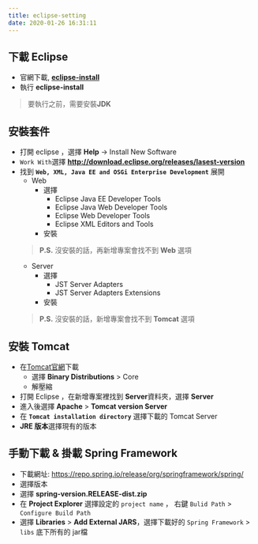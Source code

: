 ```yaml
---
title: eclipse-setting
date: 2020-01-26 16:31:11
---
```


## 下載 Eclipse
* 官網下載, [**eclipse-install**](https://www.eclipse.org/downloads/)
* 執行 **eclipse-install**
> 要執行之前，需要安裝**JDK**

## 安裝套件
* 打開 eclipse ，選擇 **Help** -> Install New Software
* `Work With`選擇 **http://download.eclipse.org/releases/lasest-version**
* 找到 **`Web, XML, Java EE and OSGi Enterprise Development`** 展開
    * Web
        * 選擇 
            * Eclipse Java EE Developer Tools
            * Eclipse Java Web Developer Tools
            * Eclipse Web Developer Tools
            * Eclipse XML Editors and Tools
        * 安裝
    > **P.S.** 沒安裝的話，再新增專案會找不到 **Web** 選項
    * Server
        * 選擇 
            * JST Server Adapters
            * JST Server Adapters Extensions
        * 安裝
    > **P.S.** 沒安裝的話，新增專案會找不到 **Tomcat** 選項


## 安裝 Tomcat
* 在[Tomcat官網](https://tomcat.apache.org/)下載
    * 選擇 **Binary Distributions** > Core
    * 解壓縮
* 打開 Eclipse ，在新增專案裡找到 **Server**資料夾，選擇 **Server**
* 進入後選擇 **Apache** > **Tomcat version Server** 
* 在 **`Tomcat installation directory`** 選擇下載的 Tomcat Server
* **JRE 版本**選擇現有的版本


## 手動下載 & 掛載  Spring Framework
* 下載網址: https://repo.spring.io/release/org/springframework/spring/
* 選擇版本
* 選擇 **spring-version.RELEASE-dist.zip**
* 在 **Project Explorer** 選擇設定的 `project name` ， 右鍵 `Bulid Path` > `Configure Build Path`
* 選擇 **Libraries** > **Add External JARS**，選擇下載好的 `Spring Framework` > `libs` 底下所有的 jar檔 
